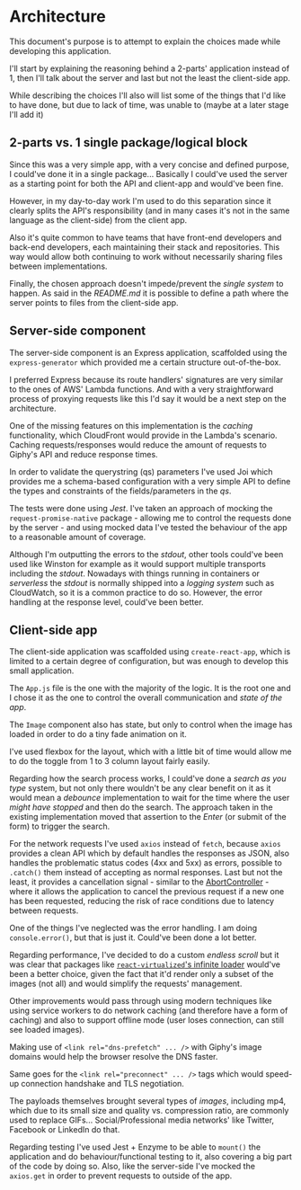 # Architecture

This document's purpose is to attempt to explain the choices made while developing this application.

I'll start by explaining the reasoning behind a 2-parts' application instead of 1, then I'll talk about the server and last but not the least the client-side app.

While describing the choices I'll also will list some of the things that I'd like to have done, but due to lack of time, was unable to (maybe at a later stage I'll add it)

## 2-parts vs. 1 single package/logical block

Since this was a very simple app, with a very concise and defined purpose, I could've done it in a single package... Basically I could've used the server as a starting point for both the API and client-app and would've been fine.

However, in my day-to-day work I'm used to do this separation since it clearly splits the API's responsibility (and in many cases it's not in the same language as the client-side) from the client app.

Also it's quite common to have teams that have front-end developers and back-end developers, each maintaining their stack and repositories. This way would allow both continuing to work without necessarily sharing files between implementations.

Finally, the chosen approach doesn't impede/prevent the _single system_ to happen. As said in the _README.md_ it is possible to define a path where the server points to files from the client-side app.

## Server-side component

The server-side component is an Express application, scaffolded using the `express-generator` which provided me a certain structure out-of-the-box.

I preferred Express because its route handlers' signatures are very similar to the ones of AWS' Lambda functions. And with a very straightforward process of proxying requests like this I'd say it would be a next step on the architecture.

One of the missing features on this implementation is the _caching_ functionality, which CloudFront would provide in the Lambda's scenario. Caching requests/responses would reduce the amount of requests to Giphy's API and reduce response times.

In order to validate the querystring (qs) parameters I've used Joi which provides me a schema-based configuration with a very simple API to define the types and constraints of the fields/parameters in the _qs_.

The tests were done using _Jest_. I've taken an approach of mocking the `request-promise-native` package - allowing me to control the requests done by the server - and using mocked data I've tested the behaviour of the app to a reasonable amount of coverage.

Although I'm outputting the errors to the _stdout_, other tools could've been used like Winston for example as it would support multiple transports including the _stdout_.
Nowadays with things running in containers or _serverless_ the _stdout_ is normally shipped into a _logging system_ such as CloudWatch, so it is a common practice to do so.
However, the error handling at the response level, could've been better.

## Client-side app

The client-side application was scaffolded using `create-react-app`, which is limited to a certain degree of configuration, but was enough to develop this small application.

The `App.js` file is the one with the majority of the logic. It is the root one and I chose it as the one to control the overall communication and _state of the app_.

The `Image` component also has state, but only to control when the image has loaded in order to do a tiny fade animation on it.

I've used flexbox for the layout, which with a little bit of time would allow me to do the toggle from 1 to 3 column layout fairly easily.

Regarding how the search process works, I could've done a _search as you type_ system, but not only there wouldn't be any clear benefit on it as it would mean a _debounce_ implementation to wait for the time where the user _might have stopped_ and then do the search.
The approach taken in the existing implementation moved that assertion to the _Enter_ (or submit of the form) to trigger the search.

For the network requests I've used `axios` instead of `fetch`, because `axios` provides a clean API which by default handles the responses as JSON, also handles the problematic status codes (4xx and 5xx) as errors, possible to `.catch()` them instead of accepting as normal responses.
Last but not the least, it provides a cancellation signal - similar to the [AbortController](https://developers.google.com/web/updates/2017/09/abortable-fetch) - where it allows the application to cancel the previous request if a new one has been requested, reducing the risk of race conditions due to latency between requests.

One of the things I've neglected was the error handling. I am doing `console.error()`, but that is just it. Could've been done a lot better.

Regarding performance, I've decided to do a custom _endless scroll_ but it was clear that packages like [`react-virtualized`'s infinite loader](https://bvaughn.github.io/react-virtualized/#/components/InfiniteLoader) would've been a better choice, given the fact that it'd render only a subset of the images (not all) and would simplify the requests' management.

Other improvements would pass through using modern techniques like using service workers to do network caching (and therefore have a form of caching) and also to support offline mode (user loses connection, can still see loaded images).

Making use of `<link rel="dns-prefetch" ... />` with Giphy's image domains would help the browser resolve the DNS faster.

Same goes for the `<link rel="preconnect" ... />` tags which would speed-up connection handshake and TLS negotiation.

The payloads themselves brought several types of _images_, including mp4, which due to its small size and quality vs. compression ratio, are commonly used to replace GIFs... Social/Professional media networks' like Twitter, Facebook or LinkedIn do that.

Regarding testing I've used Jest + Enzyme to be able to `mount()` the application and do behaviour/functional testing to it, also covering a big part of the code by doing so. Also, like the server-side I've mocked the `axios.get` in order to prevent requests to outside of the app.